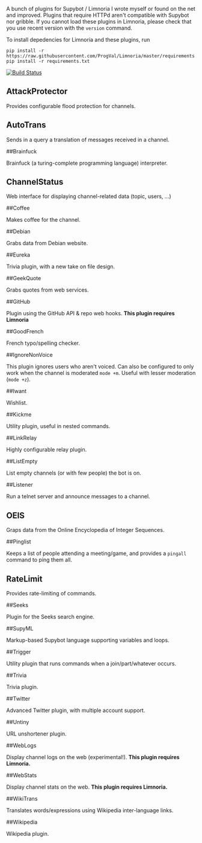 A bunch of plugins for Supybot / Limnoria I wrote myself or found on the
net and improved. Plugins that require HTTPd aren't compatible with 
Supybot nor gribble. If you cannot load these plugins in Limnoria, please 
check that you use recent version with the `version` command.

To install depedencies for Limnoria and these plugins, run

```
pip install -r https://raw.githubusercontent.com/ProgVal/Limnoria/master/requirements.txt
pip install -r requirements.txt
```

[![Build Status](https://travis-ci.org/ProgVal/Supybot-plugins.svg?branch=master)](https://travis-ci.org/ProgVal/Supybot-plugins)

## AttackProtector

Provides configurable flood protection for channels.

## AutoTrans

Sends in a query a translation of messages received in a channel.

##Brainfuck

Brainfuck (a turing-complete programming language) interpreter.

## ChannelStatus

Web interface for displaying channel-related data (topic, users, …)

##Coffee

Makes coffee for the channel.

##Debian

Grabs data from Debian website.

##Eureka

Trivia plugin, with a new take on file design.

##GeekQuote

Grabs quotes from web services.

##GitHub

Plugin using the GitHub API & repo web hooks. **This plugin requires 
Limnoria**

##GoodFrench

French typo/spelling checker.

##IgnoreNonVoice

This plugin ignores users who aren't voiced. Can also be configured to 
only work when the channel is moderated `mode +m`. Useful with lesser 
moderation (`mode +z`).

##Iwant

Wishlist.

##Kickme

Utility plugin, useful in nested commands.

##LinkRelay

Highly configurable relay plugin.

##ListEmpty

List empty channels (or with few people) the bot is on.

##Listener

Run a telnet server and announce messages to a channel.

## OEIS

Graps data from the Online Encyclopedia of Integer Sequences.

##Pinglist

Keeps a list of people attending a meeting/game, and provides a `pingall`
command to ping them all.

## RateLimit

Provides rate-limiting of commands.

##Seeks

Plugin for the Seeks search engine.

##SupyML

Markup-based Supybot language supporting variables and loops.

##Trigger

Utility plugin that runs commands when a join/part/whatever occurs.

##Trivia

Trivia plugin.

##Twitter

Advanced Twitter plugin, with multiple account support.

##Untiny

URL unshortener plugin.

##WebLogs

Display channel logs on the web (experimental!). **This plugin requires 
Limnoria.**

##WebStats

Display channel stats on the web. **This plugin requires Limnoria.**

##WikiTrans

Translates words/expressions using Wikipedia inter-language links.

##Wikipedia

Wikipedia plugin.

